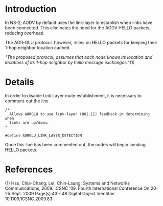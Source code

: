 # Introduction #

In NS-2, AODV by default uses the link-layer to establish when links have been connected. This eliminates the need for the AODV HELLO packets, reducing overhead.

The AOR-GLU protocol, however, relies on HELLO packets for keeping their 1-hop neighbor location cached.

_"The proposed protocol, assumes that each node knows its location and locations of
its 1-hop neighbor by hello message exchanges."(1)_

# Details #
In order to disable Link Layer route establishment, it is necessary to comment-out the line
```
/*
  Allows AORGLU to use link-layer (802.11) feedback in determining when
  links are up/down.
*

#define AORGLU_LINK_LAYER_DETECTION

```

Once this line has been commented out, the nodes will begin sending HELLO packets.

# References #
(1) Hsu, Chia-Chang; Lei, Chin-Laung;
Systems and Networks Communications, 2009. ICSNC '09. Fourth International Conference On
20-25 Sept. 2009 Page(s):43 - 48
Digital Object Identifier 10.1109/ICSNC.2009.83